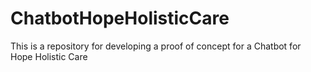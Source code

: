# ChatbotHopeHolisticCare
This is a repository for developing a proof of concept for a Chatbot for Hope Holistic Care

